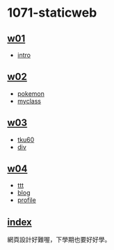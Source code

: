 # 1071-staticweb
## [w01](https://github.com/7kwilly/1071-staticweb/tree/master/w01)
- [intro](https://7kwilly.github.io/1071-staticweb/w01/intro.html)
## [w02](https://github.com/7kwilly/1071-staticweb/tree/master/w02)
- [pokemon](https://7kwilly.github.io/1071-staticweb/w02/table.html)
- [myclass](https://7kwilly.github.io/1071-staticweb/w02/myclass.html)
## [w03](https://github.com/7kwilly/1071-staticweb/tree/master/w03)
- [tku60](https://7kwilly.github.io/1071-staticweb/w03/tku60.html)
- [div](https://7kwilly.github.io/1071-staticweb/w03/div.html)
## [w04](https://github.com/7kwilly/1071-staticweb/tree/master/w04)
- [ttt](https://7kwilly.github.io/1071-staticweb/w04/TTT.html)
- [blog](https://7kwilly.github.io/1071-staticweb/w04/blog.html)
- [profile]()
## [index](https://github.com/7kwilly/1071-staticweb/blob/master/index.html)
網頁設計好難喔，下學期也要好好學。
<!--stackedit_data:
eyJoaXN0b3J5IjpbMTQzOTQzNDQ1OSw3MDIyNDAyNTMsMTExOD
AwNjIzMF19
-->
